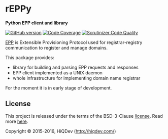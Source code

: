 rEPPy
=====

**Python EPP client and library**

[![GitHub version](https://badge.fury.io/gh/hiqdev%2Freppy.svg)](https://badge.fury.io/gh/hiqdev%2Freppy)
[![Code Coverage](https://scrutinizer-ci.com/g/hiqdev/reppy/badges/coverage.png?b=master)](https://scrutinizer-ci.com/g/hiqdev/reppy/?branch=master)
[![Scrutinizer Code Quality](https://scrutinizer-ci.com/g/hiqdev/reppy/badges/quality-score.png?b=master)](https://scrutinizer-ci.com/g/hiqdev/reppy/?branch=master)

[EPP](https://en.wikipedia.org/wiki/Extensible_Provisioning_Protocol) is Extensible Provisioning Protocol used for registrar-registry communication to register and manage domains.

This package provides:

- library for building and parsing EPP requests and responses
- EPP client implemented as a UNIX daemon
- whole infrastructure for implementing domain name registrar

For the moment it is in early stage of development.

## License

This project is released under the terms of the BSD-3-Clause [license](LICENSE).
Read more [here](http://choosealicense.com/licenses/bsd-3-clause).

Copyright © 2015-2016, HiQDev (http://hiqdev.com/)
